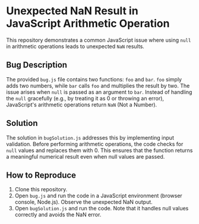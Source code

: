 # Unexpected NaN Result in JavaScript Arithmetic Operation

This repository demonstrates a common JavaScript issue where using `null` in arithmetic operations leads to unexpected `NaN` results.

## Bug Description
The provided `bug.js` file contains two functions: `foo` and `bar`.  `foo` simply adds two numbers, while `bar` calls `foo` and multiplies the result by two. The issue arises when `null` is passed as an argument to `bar`. Instead of handling the `null` gracefully (e.g., by treating it as 0 or throwing an error), JavaScript's arithmetic operations return `NaN` (Not a Number).

## Solution
The solution in `bugSolution.js` addresses this by implementing input validation.  Before performing arithmetic operations, the code checks for `null` values and replaces them with 0. This ensures that the function returns a meaningful numerical result even when null values are passed.

## How to Reproduce
1. Clone this repository.
2. Open `bug.js` and run the code in a JavaScript environment (browser console, Node.js). Observe the unexpected NaN output.
3. Open `bugSolution.js` and run the code. Note that it handles null values correctly and avoids the NaN error.